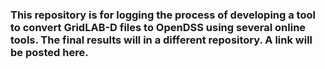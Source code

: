 ### This repository is for logging the process of developing a tool to convert GridLAB-D files to OpenDSS using several online tools. The final results will in a different repository. A link will be posted here.
